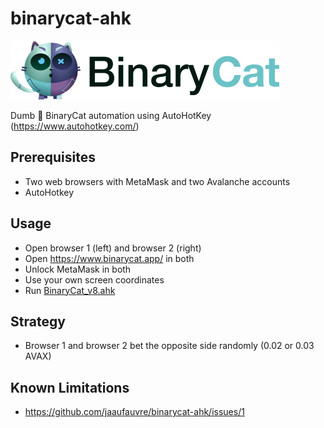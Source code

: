 # binarycat-ahk
[![](./binarycat.svg)](https://www.binarycat.app/)

Dumb 🤪 BinaryCat automation using AutoHotKey (https://www.autohotkey.com/)

## Prerequisites
* Two web browsers with MetaMask and two Avalanche accounts
* AutoHotkey

## Usage
* Open browser 1 (left) and browser 2 (right)
* Open https://www.binarycat.app/ in both
* Unlock MetaMask in both
* Use your own screen coordinates
* Run [BinaryCat_v8.ahk](./BinaryCat_v8.ahk)

## Strategy
* Browser 1 and browser 2 bet the opposite side randomly (0.02 or 0.03 AVAX)

## Known Limitations

* https://github.com/jaaufauvre/binarycat-ahk/issues/1
